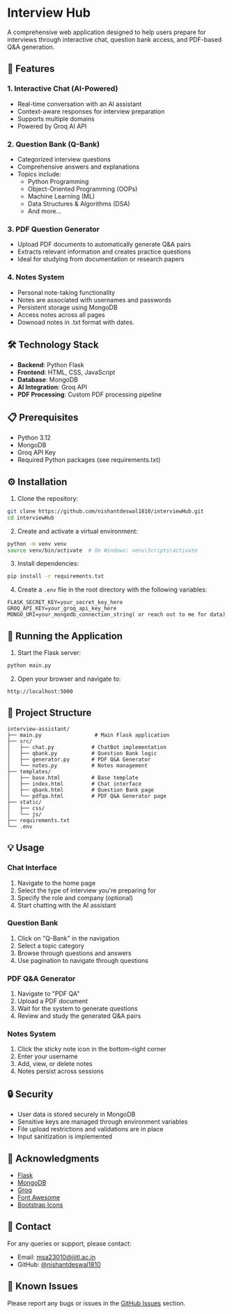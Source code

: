 # Interview Hub

A comprehensive web application designed to help users prepare for interviews through interactive chat, question bank access, and PDF-based Q&A generation.


## 🌟 Features

### 1. Interactive Chat (AI-Powered)
- Real-time conversation with an AI assistant
- Context-aware responses for interview preparation
- Supports multiple domains
- Powered by Groq AI API

### 2. Question Bank (Q-Bank)
- Categorized interview questions
- Comprehensive answers and explanations
- Topics include:
  - Python Programming
  - Object-Oriented Programming (OOPs)
  - Machine Learning (ML)
  - Data Structures & Algorithms (DSA)
  - And more...

### 3. PDF Question Generator
- Upload PDF documents to automatically generate Q&A pairs
- Extracts relevant information and creates practice questions
- Ideal for studying from documentation or research papers

### 4. Notes System
- Personal note-taking functionality
- Notes are associated with usernames and passwords
- Persistent storage using MongoDB
- Access notes across all pages
- Downoad notes in .txt format with dates.

## 🛠️ Technology Stack

- **Backend**: Python Flask
- **Frontend**: HTML, CSS, JavaScript
- **Database**: MongoDB
- **AI Integration**: Groq API
- **PDF Processing**: Custom PDF processing pipeline

## 📋 Prerequisites

- Python 3.12
- MongoDB
- Groq API Key
- Required Python packages (see requirements.txt)

## ⚙️ Installation

1. Clone the repository:
```bash
git clone https://github.com/nishantdeswal1810/interviewHub.git
cd interviewHub
```

2. Create and activate a virtual environment:
```bash
python -m venv venv
source venv/bin/activate  # On Windows: venv\Scripts\activate
```

3. Install dependencies:
```bash
pip install -r requirements.txt
```

4. Create a `.env` file in the root directory with the following variables:
```env
FLASK_SECRET_KEY=your_secret_key_here
GROQ_API_KEY=your_groq_api_key_here
MONGO_URI=your_mongodb_connection_string( or reach out to me for data)
```


## 🚀 Running the Application

1. Start the Flask server:
```bash
python main.py
```

2. Open your browser and navigate to:
```
http://localhost:5000
```

## 📁 Project Structure

```
interview-assistant/
├── main.py                 # Main Flask application
├── src/
│   ├── chat.py            # ChatBot implementation
│   ├── qbank.py           # Question Bank logic
│   ├── generator.py       # PDF Q&A Generator
│   └── notes.py           # Notes management
├── templates/
│   ├── base.html          # Base template
│   ├── index.html         # Chat interface
│   ├── qbank.html         # Question Bank page
│   └── pdfqa.html         # PDF Q&A Generator page
├── static/
│   ├── css/
│   └── js/
├── requirements.txt
└── .env
```

## 💡 Usage

### Chat Interface
1. Navigate to the home page
2. Select the type of interview you're preparing for
3. Specify the role and company (optional)
4. Start chatting with the AI assistant

### Question Bank
1. Click on "Q-Bank" in the navigation
2. Select a topic category
3. Browse through questions and answers
4. Use pagination to navigate through questions

### PDF Q&A Generator
1. Navigate to "PDF QA"
2. Upload a PDF document
3. Wait for the system to generate questions
4. Review and study the generated Q&A pairs

### Notes System
1. Click the sticky note icon in the bottom-right corner
2. Enter your username
3. Add, view, or delete notes
4. Notes persist across sessions


## 🔒 Security

- User data is stored securely in MongoDB
- Sensitive keys are managed through environment variables
- File upload restrictions and validations are in place
- Input sanitization is implemented

## 🙏 Acknowledgments

- [Flask](https://flask.palletsprojects.com/)
- [MongoDB](https://www.mongodb.com/)
- [Groq](https://groq.com/)
- [Font Awesome](https://fontawesome.com/)
- [Bootstrap Icons](https://icons.getbootstrap.com/)

## 📧 Contact

For any queries or support, please contact:
- Email: msa23010@iiitl.ac.in
- GitHub: [@nishantdeswal1810](https://github.com/nishantdeswal1810)

## 🐛 Known Issues

Please report any bugs or issues in the [GitHub Issues](https://github.com/nishantdeswal1810/interviewHub/issues) section.
